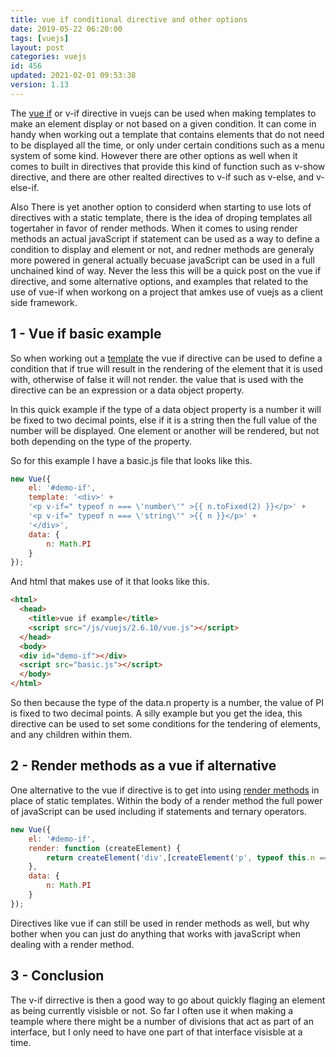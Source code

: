```yaml
---
title: vue if conditional directive and other options
date: 2019-05-22 06:20:00
tags: [vuejs]
layout: post
categories: vuejs
id: 456
updated: 2021-02-01 09:53:38
version: 1.13
---
```


The [vue if](https://vuejs.org/v2/guide/conditional.html) or v-if directive in vuejs can be used when making templates to make an element display or not based on a given condition. It can come in handy when working out a template that contains elements that do not need to be displayed all the time, or only under certain conditions such as a menu system of some kind. However there are other options as well when it comes to built in directives that provide this kind of function such as v-show directive, and there are other realted directives to v-if such as v-else, and v-else-if. 

Also There is yet another option to considerd when starting to use lots of directives with a static template, there is the idea of droping templates all togertaher in favor of render methods. When it comes to using render methods an actual javaScript if statement can be used as a way to define a condition to display and element or not, and redner methods are generaly more powered in general actually becuase javaScript can be used in a full unchained kind of way. Never the less this will be a quick post on the vue if directive, and some alternative options, and examples that related to the use of vue-if when workong on a project that amkes use of vuejs as a client side framework.

<!-- more -->

## 1 - Vue if basic example

So when working out a [template](/2019/05/07/vuejs-template/) the vue if directive can be used to define a condition that if true will result in the rendering of the element that it is used with, otherwise of false it will not render. the value that is used with the directive can be an expression or a data object property.

In this quick example if the type of a data object property is a number it will be fixed to two decimal points, else if it is a string then the full value of the number will be displayed. One element or another will be rendered, but not both depending on the type of the property.

So for this example I have a basic.js file that looks like this.
```js
new Vue({
    el: '#demo-if',
    template: '<div>' +
    '<p v-if=" typeof n === \'number\'" >{{ n.toFixed(2) }}</p>' +
    '<p v-if=" typeof n === \'string\'" >{{ n }}</p>' +
    '</div>',
    data: {
        n: Math.PI
    }
});
```

And html that makes use of it that looks like this.

```html
<html>
  <head>
    <title>vue if example</title>
    <script src="/js/vuejs/2.6.10/vue.js"></script>
  </head>
  <body>
  <div id="demo-if"></div>
  <script src="basic.js"></script>
  </body>
</html>
```

So then because the type of the data.n property is a number, the value of PI is fixed to two decimal points. A silly example but you get the idea, this directive can be used to set some conditions for the tendering of elements, and any children within them.

## 2 - Render methods as a vue if alternative

One alternative to the vue if directive is to get into using [render methods](/2019/05/12/vuejs-render/) in place of static templates. Within the body of a render method the full power of javaScript can be used including if statements and ternary operators.

```js
new Vue({
    el: '#demo-if',
    render: function (createElement) {
        return createElement('div',[createElement('p', typeof this.n === 'number' ? this.n.toFixed(2) : this.n)])
    },
    data: {
        n: Math.PI
    }
});
```

Directives like vue if can still be used in render methods as well, but why bother when you can just do anything that works with javaScript when dealing with a render method.

## 3 - Conclusion

The v-if dirrective is then a good way to go about quickly flaging an element as being currently visisble or not. So far I often use it when making a teample where there might be a number of divisions that act as part of an interface, but I only need to have one part of that interface visisble at a time.

